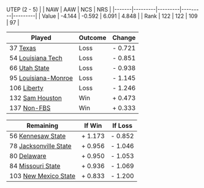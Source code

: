 UTEP (2 - 5)
|       |   NAW   |   AAW   |   NCS   |   NRS   |
|-------|---------|---------|---------|---------|
| Value |  -4.144 |  -0.592 |   6.091 |   4.848 |
| Rank  |     122 |     122 |     109 |      97 |

| Played                    | Outcome    |  Change  |
|---------------------------|------------|----------|
|  37 [Texas                 ](Texas.md)| Loss       | -  0.721 |
|  54 [Louisiana Tech        ](LouisianaTech.md)| Loss       | -  0.851 |
|  66 [Utah State            ](UtahState.md)| Loss       | -  0.938 |
|  95 [Louisiana-Monroe      ](LouisianaMonroe.md)| Loss       | -  1.145 |
| 106 [Liberty               ](Liberty.md)| Loss       | -  1.246 |
| 132 [Sam Houston           ](SamHouston.md)| Win        | +  0.473 |
| 137 [Non-FBS               ](NonFBS.md)| Win        | +  0.333 |

| Remaining                 |  If Win  |  If Loss |
|---------------------------|----------|----------|
|  56 [Kennesaw State        ](KennesawState.md)| +  1.173 | -  0.852 |
|  78 [Jacksonville State    ](JacksonvilleState.md)| +  0.956 | -  1.046 |
|  80 [Delaware              ](Delaware.md)| +  0.950 | -  1.053 |
|  84 [Missouri State        ](MissouriState.md)| +  0.936 | -  1.069 |
| 103 [New Mexico State      ](NewMexicoState.md)| +  0.833 | -  1.200 |

